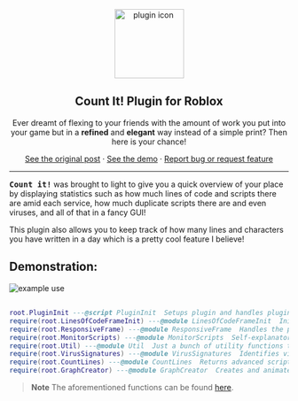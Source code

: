 <div align="center">
<img src="https://cdn.discordapp.com/attachments/735132698603159562/1057328546848190585/plugin_icon.png"  width=125px alt="plugin icon"></img>
<h2>Count It! Plugin for Roblox</h2>
<p>
Ever dreamt of flexing to your friends with the amount of work you put into your game but in a <b>refined</b> and <b>elegant</b> way instead of a simple print? Then here is your chance!
</p>
    <a href="">See the original post</a>
    ·
    <a href="#Demonstration">See the demo</a>
    ·
    <a href="https://github.com/proudCobolWriter/roblox-luau-countit-plugin/issues/new/choose">Report bug or request feature</a>
</div>

---

<kbd>**Count it!**</kbd> was brought to light to give you a quick overview of your place by displaying statistics such as how much lines of code and scripts there are amid each service, how much duplicate scripts there are and even viruses, and all of that in a fancy GUI!

This plugin also allows you to keep track of how many lines and characters you have written in a day which is a pretty cool feature I believe!

## Demonstration:

<img src="https://cdn.discordapp.com/attachments/735132698603159562/1057338591006687272/gif2.gif" alt="example use"></img>

## 

```lua
root.PluginInit ---@script PluginInit  Setups plugin and handles plugin-studio interactions
require(root.LinesOfCodeFrameInit) ---@module LinesOfCodeFrameInit  Initializes LinesOfCode Frame
require(root.ResponsiveFrame) ---@module ResponsiveFrame  Handles the position and the size of a given frame
require(root.MonitorScripts) ---@module MonitorScripts  Self-explanatory, watches script changes via ScriptEditorService
require(root.Util) ---@module Util  Just a bunch of utility functions to complement the plugin and keep things clean
require(root.VirusSignatures) ---@module VirusSignatures  Identifies viruses
require(root.CountLines) ---@module CountLines  Returns advanced script statistics about the game
require(root.GraphCreator) ---@module GraphCreator  Creates and animates graphs using TweenService
```

> **Note**
> The aforementioned functions can be found [here](./src/).
